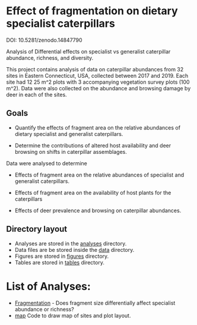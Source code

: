 # Effect of fragmentation on dietary specialist caterpillars

DOI: 10.5281/zenodo.14847790

Analysis of Differential effects on specialist vs generalist caterpillar
abundance, richness, and diversity.

This project contains analysis of data on caterpillar abundances from 32 sites 
in Eastern Connecticut, USA, collected between 2017 and 2019. Each site had 12
25 m^2 plots with 3 accompanying vegetation survey plots (100 m^2). Data
were also collected on the abundance and browsing damage by deer in each of the
sites. 

## Goals

* Quantify the effects of fragment area on the relative abundances of 
dietary specialist and generalist caterpillars.

* Determine the contributions of altered host availability and deer browsing
on shifts in caterpillar assemblages.

Data were analysed to determine

* Effects of fragment area on the relative abundances of specialist and 
generalist caterpillars.

* Effects of fragment area on the availability of host plants for the 
caterpillars

* Effects of deer prevalence and browsing on caterpillar abundances.


## Directory layout
* Analyses are stored in the [analyses](analyses/) directory.
* Data files are be stored inside the [data](data/) directory.
* Figures are stored in [figures](figures/) directory. 
* Tables are stored in [tables](tables/) directory. 


# List of Analyses:
* [Fragmentation](analyses/Fragmentation_Specialization.Rmd) - Does fragment
size differentially affect specialist abundance or richness?
* [map](analyses/FEN_map.R) Code to draw map of sites and plot layout.

